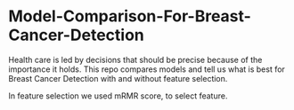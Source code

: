 # Model-Comparison-For-Breast-Cancer-Detection
Health care is led by decisions that should be precise because of the importance it holds. This repo compares models and tell us what is best for Breast Cancer Detection with and without feature selection.

In feature selection we used mRMR score, to select feature.

